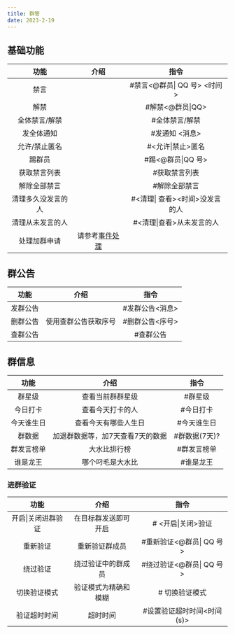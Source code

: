 ```yaml
--- 
title: 群管
date: 2023-2-19
---
```


<Boxx/>

## 基础功能

|        功能        |                介绍                 |              指令              |
| :----------------: | :---------------------------------: | :----------------------------: |
|        禁言        |                                     |  #禁言<@群员\| QQ 号> <时间>   |
|        解禁        |                                     |        #解禁<@群员\|QQ>        |
|   全体禁言/解禁    |                                     |         #全体禁言/解禁         |
|     发全体通知     |                                     |         #发通知 <消息>         |
|   允许/禁止匿名    |                                     |       #<允许\|禁止>匿名        |
|       踢群员       |                                     |       #踢<@群员\|QQ 号>        |
|    获取禁言列表    |                                     |         #获取禁言列表          |
|    解除全部禁言    |                                     |         #解除全部禁言          |
| 清理多久没发言的人 |                                     | #<清理\| 查看><时间>没发言的人 |
|  清理从未发言的人  |                                     |   #<清理\|查看>从未发言的人    |
|    处理加群申请    | 请参考[事件处理](./Notice#事件处理) |                                |

## 群公告

|   功能   |         介绍         |      指令       |
| :------: | :------------------: | :-------------: |
| 发群公告 |                      | #发群公告<消息> |
| 删群公告 | 使用查群公告获取序号 | #删群公告<序号> |
| 查群公告 |                      |    #查群公告    |

## 群信息

|    功能    |               介绍               |     指令      |
| :--------: | :------------------------------: | :-----------: |
|   群星级   |         查看当前群群星级         |    #群星级    |
|  今日打卡  |         查看今天打卡的人         |   #今日打卡   |
| 今天谁生日 |       查看今天有哪些人生日       |  #今天谁生日  |
|   群数据   | 加退群数据等，加7天查看7天的数据 | #群数据(7天)? |
| 群发言榜单 |           大水比排行榜           |  #群发言榜单  |
|  谁是龙王  |         哪个叼毛是大水比         |   #谁是龙王   |
### 进群验证
|        功能        |         介绍         |            指令            |
| :----------------: | :------------------: | :------------------------: |
| 开启\|关闭进群验证 | 在目标群发送即可开启 |     # <开启\|关闭>验证     |
|      重新验证      |    重新验证群成员    |  #重新验证<@群员\| QQ 号>  |
|      绕过验证      |  绕过验证中的群成员  |  #绕过验证<@群员\| QQ 号>  |
|    切换验证模式    | 验证模式为精确和模糊 |       # 切换验证模式       |
|    验证超时时间    |       超时时间       | #设置验证超时时间<时间(s)> |